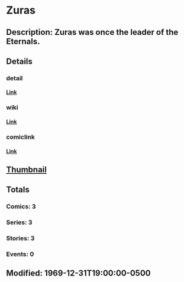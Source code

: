 # Zuras
## Description: Zuras was once the leader of the Eternals.
## Details
### detail
#### [Link](http://marvel.com/characters/2681/zuras?utm_campaign=apiRef&utm_source=225578a89fc76f3d20fbffda5d17a88d)
### wiki
#### [Link](http://marvel.com/universe/Zuras?utm_campaign=apiRef&utm_source=225578a89fc76f3d20fbffda5d17a88d)
### comiclink
#### [Link](http://marvel.com/comics/characters/1011183/zuras?utm_campaign=apiRef&utm_source=225578a89fc76f3d20fbffda5d17a88d)
## [Thumbnail](http://i.annihil.us/u/prod/marvel/i/mg/b/40/image_not_available.jpg)
## Totals
### Comics: 3
### Series: 3
### Stories: 3
### Events: 0
## Modified: 1969-12-31T19:00:00-0500